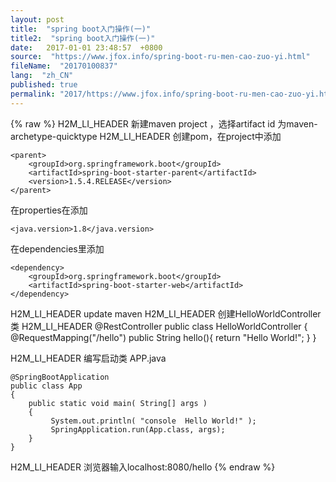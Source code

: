 ```yaml
---
layout: post
title:  "spring boot入门操作(一)"
title2:  "spring boot入门操作(一)"
date:   2017-01-01 23:48:57  +0800
source:  "https://www.jfox.info/spring-boot-ru-men-cao-zuo-yi.html"
fileName:  "20170100837"
lang:  "zh_CN"
published: true
permalink: "2017/https://www.jfox.info/spring-boot-ru-men-cao-zuo-yi.html"
---
```

{% raw %}
H2M_LI_HEADER 新建maven project ，选择artifact id 为maven-archetype-quicktype
H2M_LI_HEADER 
创建pom，在project中添加

    <parent>
        <groupId>org.springframework.boot</groupId>
        <artifactId>spring-boot-starter-parent</artifactId>
        <version>1.5.4.RELEASE</version>
    </parent>

在properties在添加

    <java.version>1.8</java.version>

在dependencies里添加

    <dependency>
        <groupId>org.springframework.boot</groupId>
        <artifactId>spring-boot-starter-web</artifactId>
    </dependency>

H2M_LI_HEADER update maven
H2M_LI_HEADER 创建HelloWorldController类
H2M_LI_HEADER 
    @RestController
    public class HelloWorldController {
        @RequestMapping("/hello")
        public String hello(){
            return "Hello World!";
        }
    }

H2M_LI_HEADER 
编写启动类 APP.java

    @SpringBootApplication
    public class App 
    {
        public static void main( String[] args )
        {
             System.out.println( "console  Hello World!" );
             SpringApplication.run(App.class, args);
        } 
    }

H2M_LI_HEADER 
浏览器输入localhost:8080/hello
{% endraw %}
